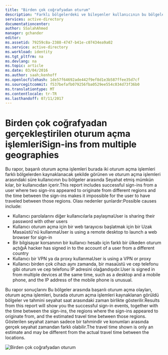 ```yaml
---
title: "Birden çok coğrafyadan oturum"
description: "Farklı bölgelerdeki ve bileşenler kullanıcının bu bölgeler arasında Seyahat etmiş olması imkansız yapar oturum arasındaki süre kaynaklanan için iki oturum kullanıcıları gösteren bir rapor görüldü."
services: active-directory
documentationcenter: 
author: SSalahAhmed
manager: gchander
editor: 
ms.assetid: 79259c8a-2388-4747-b41e-c07434ea9a02
ms.service: active-directory
ms.workload: identity
ms.tgt_pltfrm: na
ms.devlang: na
ms.topic: article
ms.date: 03/04/2016
ms.author: saah;kenhoff
ms.openlocfilehash: 1de57f64692ade442f9ef8d1e3b587ffee35d7cf
ms.sourcegitcommit: f537befafb079256fba0529ee554c034d73f36b0
ms.translationtype: MT
ms.contentlocale: tr-TR
ms.lasthandoff: 07/11/2017
---
```

# <a name="sign-ins-from-multiple-geographies"></a><span data-ttu-id="74ca8-103">Birden çok coğrafyadan gerçekleştirilen oturum açma işlemleri</span><span class="sxs-lookup"><span data-stu-id="74ca8-103">Sign-ins from multiple geographies</span></span>
<span data-ttu-id="74ca8-104">Bu rapor, başarılı oturum açma işlemleri burada iki oturum açma işlemleri farklı bölgelerden kaynaklanacak şekilde görünen ve oturum açma işlemleri arasındaki süre kullanıcının bu bölgeler arasında Seyahat etmiş mümkün kılar, bir kullanıcıdan içerir.</span><span class="sxs-lookup"><span data-stu-id="74ca8-104">This report includes successful sign-ins from a user where two sign-ins appeared to originate from different regions and the time between the sign-ins makes it impossible for the user to have traveled between those regions.</span></span> <span data-ttu-id="74ca8-105">Olası nedenler şunlardır:</span><span class="sxs-lookup"><span data-stu-id="74ca8-105">Possible causes include:</span></span>

* <span data-ttu-id="74ca8-106">Kullanıcı parolalarını diğer kullanıcılarla paylaşma</span><span class="sxs-lookup"><span data-stu-id="74ca8-106">User is sharing their password with other users</span></span>
* <span data-ttu-id="74ca8-107">Kullanıcı oturum açma için bir web tarayıcısı başlatmak için bir Uzak Masaüstü'nü kullanma</span><span class="sxs-lookup"><span data-stu-id="74ca8-107">User is using a remote desktop to launch a web browser for sign-in</span></span>
* <span data-ttu-id="74ca8-108">Bir bilgisayar korsanının bir kullanıcı hesabı için farklı bir ülkeden oturum açtığı</span><span class="sxs-lookup"><span data-stu-id="74ca8-108">A hacker has signed in to the account of a user from a different country</span></span>
* <span data-ttu-id="74ca8-109">Kullanıcı bir VPN ya da proxy kullanma</span><span class="sxs-lookup"><span data-stu-id="74ca8-109">User is using a VPN or proxy</span></span>
* <span data-ttu-id="74ca8-110">Kullanıcı birden çok cihazı aynı zamanda, bir masaüstü ve cep telefonu gibi oturum ve cep telefonu IP adresini olağandışıdır.</span><span class="sxs-lookup"><span data-stu-id="74ca8-110">User is signed in from multiple devices at the same time, such as a desktop and a mobile phone, and the IP address of the mobile phone is unusual.</span></span>

<span data-ttu-id="74ca8-111">Bu rapor sonuçlarını Bu bölgeler arasında başarılı oturum açma olayları, oturum açma işlemleri, burada oturum açma işlemleri kaynaklanan görüldü bölgeler ve tahmini seyahat saat arasındaki zaman birlikte gösterilir.</span><span class="sxs-lookup"><span data-stu-id="74ca8-111">Results from this report will show you the successful sign-in events, together with the time between the sign-ins, the regions where the sign-ins appeared to originate from, and the estimated travel time between those regions.</span></span> <span data-ttu-id="74ca8-112">Gösterilen seyahat zaman sadece bir tahmindir ve konumları arasında gerçek seyahat zamandan farklı olabilir.</span><span class="sxs-lookup"><span data-stu-id="74ca8-112">The travel time shown is only an estimate and may be different from the actual travel time between the locations.</span></span>

![Birden çok coğrafyadan oturum](./media/active-directory-reporting-sign-ins-from-multiple-geographies/signInsFromMultipleGeographies.PNG)

